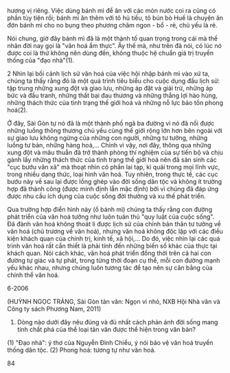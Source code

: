 hương vị riêng. Việc dùng bánh mì để ăn với các món nước coi ra cũng có phần tùy tiện rồi; bánh mì ăn thêm với tô hủ tiếu, tô bún bò Huế là chuyện ăn đớn bánh mì cho no bụng theo phương châm ngon - bổ - rẻ, chủ yếu là rẻ.

Nói chung, giờ đây bánh mì đã là một thành tố quan trọng trong cái mà thế nhân đời nay gọi là "văn hoá ẩm thực". Ấy thế mà, như trên đã nói, có lúc nó được coi là thứ không nên dùng đến, không thuộc hệ chuẩn giá trị truyền thống của "đạo nhà"(1).

2 Nhìn lại bối cảnh lịch sử văn hoá của việc hội nhập bánh mì vào xứ ta, chúng ta thấy rằng đó là một quá trình tiêu biểu cho cuộc dụng đấu lịch sử: tập trung những xung đột và giao lưu, những áp đặt và giải trừ, những áp bức và đấu tranh, những thất bại đau thương và những thắng lợi hào hùng, những thách thức của tình trạng thế giới hoá và những nỗ lực bảo tồn phong hoá(2).

Ở đây, Sài Gòn tự nó đã là một thành phố ngã ba đường vì nó đã nối được những luồng thông thương chủ yếu cùng thế giới rộng lớn hơn bên ngoài với sự giao lưu không ngừng của những con người, những tư tưởng, những luồng tư bản, những hàng hoá,... Chính vì vậy, nơi đây, thông qua những xung đột và mâu thuẫn đã trở thành phòng thí nghiệm của sự tiến bộ và chịu gánh lấy những thách thức của tình trạng thế giới hoá nên đã sản sinh các "cục bướu văn xã" mà thoạt nhìn có phần lai tạp, kì quái trong mọi lĩnh vực, trong nhiều dạng thức, loại hình văn hoá. Tuy nhiên, trong thực tế, các cục bướu này về sau lại được lồng ghép vào đời sống dân tộc và không ít trường hợp đã thành công (được minh định lẫn mặc định) bởi vì chúng đã đáp ứng được nhu cầu ích dụng của cuộc sống đời thường và xu thế phát triển.

Qua trường hợp điển hình này (ổ bánh mì) chúng ta thấy rằng con đường phát triển của văn hoá tưởng như luôn tuân thủ "quy luật của cuộc sống". Đã đành văn hoá không thoát li được lịch sử của chính bản thân tư tưởng về văn hoá (chủ trương về văn hoá), nhưng văn hoá không độc lập với các điều kiện khách quan của chính trị, kinh tế, xã hội,... Do đó, việc nhìn lại các quá trình văn hoá rất cần thiết là phải tính đến những biến số khác của thực tại khách quan. Nói cách khác, văn hoá phát triển đồng thời trên cả hai con đường tự giác và tự phát, trong từng thời đoạn cụ thể, mỗi con đường mạnh yếu khác nhau, nhưng chúng luôn tương tác để tạo nên sự cân bằng của chính thể văn hoá.

6-2006

(HUỲNH NGỌC TRẢNG, Sài Gòn tản văn: Ngọn vi nhỏ, NXB Hội Nhà văn
và Công ty sách Phương Nam, 2011)

1. Dòng nào dưới đây nêu đúng và đủ nhất cách phản ánh đời sống mang tính chất phá của thể loại tản văn được thể hiện trong văn bản?

(1) "Đạo nhà": ý thơ của Nguyễn Đình Chiểu, ý nói bảo vệ văn hoá truyền thống dân tộc.
(2) Phong hoá: tương tự như văn hoá.

84